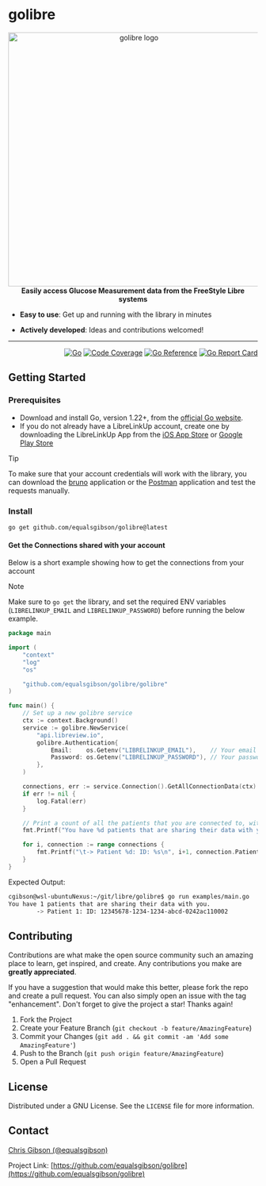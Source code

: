 <!-- markdownlint-configure-file { "MD004": { "style": "consistent" } } -->
<!-- markdownlint-disable MD033 -->

# golibre

<p align="center">
  <picture>
    <img src="https://equalsgibson.github.io/golibre/resources/golibre.png" width="512" height="512" alt="golibre logo">
  </picture>
    <br>
    <strong>Easily access Glucose Measurement data from the FreeStyle Libre systems</strong>

</p>

<!-- markdownlint-enable MD033 -->

-   **Easy to use**: Get up and running with the library in minutes

-   **Actively developed**: Ideas and contributions welcomed!

---

<div align="right">

[![Go][golang]][golang-url]
[![Code Coverage][coverage]][coverage-url]
[![Go Reference][goref]][goref-url]
[![Go Report Card][goreport]][goreport-url]

</div>

## Getting Started  

### Prerequisites  

- Download and install Go, version 1.22+, from the [official Go website](https://go.dev/doc/install).  
- If you do not already have a LibreLinkUp account, create one by downloading the LibreLinkUp App from the [iOS App Store](https://apps.apple.com/us/app/librelinkup/id1234323923) or [Google Play Store](https://play.google.com/store/apps/details?id=org.nativescript.LibreLinkUp)


> [!TIP] 
> To make sure that your account credentials will work with the library, you can download the [bruno](https://www.usebruno.com/) application or the [Postman](https://www.postman.com/) application and test the requests manually.  

### Install  

```shell
go get github.com/equalsgibson/golibre@latest
```

#### Get the Connections shared with your account

Below is a short example showing how to get the connections from your account

> [!NOTE] 
> Make sure to `go get` the library, and set the required ENV variables (`LIBRELINKUP_EMAIL` and `LIBRELINKUP_PASSWORD`) before running the below example.

```go
package main

import (
	"context"
	"log"
	"os"

	"github.com/equalsgibson/golibre/golibre"
)

func main() {
	// Set up a new golibre service
	ctx := context.Background()
	service := golibre.NewService(
		"api.libreview.io",
		golibre.Authentication{
			Email:    os.Getenv("LIBRELINKUP_EMAIL"),    // Your email address
			Password: os.Getenv("LIBRELINKUP_PASSWORD"), // Your password
		},
	)

	connections, err := service.Connection().GetAllConnectionData(ctx)
	if err != nil {
		log.Fatal(err)
	}

	// Print a count of all the patients that you are connected to, with a list of patient IDs
	fmt.Printf("You have %d patients that are sharing their data with you.\n", len(connections))

	for i, connection := range connections {
		fmt.Printf("\t-> Patient %d: ID: %s\n", i+1, connection.PatientID)
	}
}
```  

Expected Output:  
```bash
cgibson@wsl-ubuntuNexus:~/git/libre/golibre$ go run examples/main.go 
You have 1 patients that are sharing their data with you.
        -> Patient 1: ID: 12345678-1234-1234-abcd-0242ac110002
```

<!-- CONTRIBUTING -->

## Contributing

Contributions are what make the open source community such an amazing place to learn, get inspired, and create. Any contributions you make are **greatly appreciated**.

If you have a suggestion that would make this better, please fork the repo and create a pull request. You can also simply open an issue with the tag "enhancement".
Don't forget to give the project a star! Thanks again!

1. Fork the Project
2. Create your Feature Branch (`git checkout -b feature/AmazingFeature`)
3. Commit your Changes (`git add . && git commit -am 'Add some AmazingFeature'`)
4. Push to the Branch (`git push origin feature/AmazingFeature`)
5. Open a Pull Request

<!-- LICENSE -->

## License

Distributed under a GNU License. See the `LICENSE` file for more information.

<!-- CONTACT -->

## Contact

[Chris Gibson (@equalsgibson)](https://github.com/equalsgibson)

Project Link: [https://github.com/equalsgibson/golibre](https://github.com/equalsgibson/golibre)


<!-- MARKDOWN LINKS & IMAGES -->
<!-- https://www.markdownguide.org/basic-syntax/#reference-style-links -->

[golang]: https://img.shields.io/badge/v1.22-000?logo=go&logoColor=fff&labelColor=444&color=%2300ADD8
[golang-url]: https://go.dev/
[coverage]: https://img.shields.io/badge/dynamic/json?url=https%3A%2F%2Fequalsgibson.github.io%2Fgolibre%2Fcoverage%2Fcoverage.json&query=%24.total&label=Coverage
[coverage-url]: https://equalsgibson.github.io/golibre/coverage/coverage.html
[goref]: https://pkg.go.dev/badge/github.com/equalsgibson/golibre.svg
[goref-url]: https://pkg.go.dev/github.com/equalsgibson/golibre
[goreport]: https://goreportcard.com/badge/github.com/equalsgibson/golibre
[goreport-url]: https://goreportcard.com/report/github.com/equalsgibson/golibre
